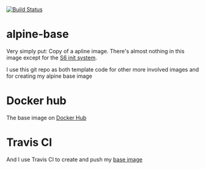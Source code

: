 [![Build Status](https://travis-ci.org/markmaas/alpine-base.svg?branch=master)](https://travis-ci.org/markmaas/alpine-base)

# alpine-base

Very simply put: Copy of a apline image. There's almost nothing in this image except for the [S6 init system](https://blog.tutum.co/2014/12/02/docker-and-s6-my-new-favorite-process-supervisor/).

I use this git repo as both template code for other more involved images and for creating my alpine base image

# Docker hub
The base image on [Docker Hub](https://cloud.docker.com/app/mmaas/repository/docker/mmaas/base-alpine/)

# Travis CI
And I use Travis CI to create and push my [base image](https://travis-ci.org/markmaas/alpine-base)
